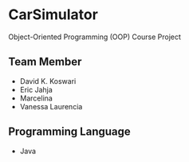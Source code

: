 # CarSimulator
Object-Oriented Programming (OOP) Course Project

## Team Member
- David K. Koswari 
- Eric Jahja 
- Marcelina 
- Vanessa Laurencia 

## Programming Language
- Java
